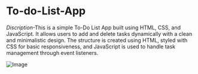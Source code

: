 # To-do-List-App #

*Discription*-This is a simple To-Do List App built using HTML, CSS, and JavaScript. It allows users to add and delete tasks dynamically with a clean and minimalistic design. The structure is created using HTML, styled with CSS for basic responsiveness, and JavaScript is used to handle task management through event listeners.

![Image](https://github.com/user-attachments/assets/86f1a4ea-92b7-4501-96f2-04437b573a1b)

